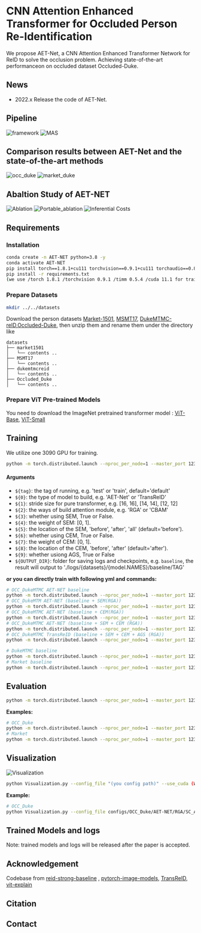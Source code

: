 # CNN Attention Enhanced Transformer for Occluded Person Re-Identification

We propose AET-Net, a CNN Attention Enhanced Transformer Network for ReID to solve the occlusion problem. Achieving state-of-the-art performanceon on occluded dataset Occluded-Duke.

## News
- 2022.x  Release the code of AET-Net.

## Pipeline

![framework](https://github.com/Peitong-Li/AET-Net/blob/main/imgs/readme_framework.png)
![MAS](https://github.com/Peitong-Li/AET-Net/blob/main/imgs/readme_MAS.png)

## Comparison results between AET-Net and the state-of-the-art methods
![occ_duke]()
![market_duke]()


## Abaltion Study of AET-NET

![Ablation](https://github.com/Peitong-Li/AET-Net/blob/main/imgs/Ablation.png)
![Portable_ablation](https://github.com/Peitong-Li/AET-Net/blob/main/imgs/portable_ablation.png)
![Inferential Costs](https://github.com/Peitong-Li/AET-Net/blob/main/imgs/portable_ablation.png)



## Requirements
### Installation

```bash
conda create -n AET-NET python=3.8 -y
conda activate AET-NET
pip install torch==1.8.1+cu111 torchvision==0.9.1+cu111 torchaudio==0.8.1 -f https://download.pytorch.org/whl/torch_stable.html
pip install -r requirements.txt
(we use /torch 1.8.1 /torchvision 0.9.1 /timm 0.5.4 /cuda 11.1 for training and evaluation.)
```

### Prepare Datasets

```bash
mkdir ../../datasets
```

Download the person datasets [Market-1501](https://drive.google.com/file/d/0B8-rUzbwVRk0c054eEozWG9COHM/view), [MSMT17](https://arxiv.org/abs/1711.08565), [DukeMTMC-reID](https://arxiv.org/abs/1609.01775),[Occluded-Duke](https://github.com/lightas/Occluded-DukeMTMC-Dataset), 
then unzip them and rename them under the directory like

```
datasets
├── market1501
│   └── contents ..
├── MSMT17
│   └── contents ..
├── dukemtmcreid
│   └── contents ..
├── Occluded_Duke
│   └── contents ..
```

### Prepare ViT Pre-trained Models

You need to download the ImageNet pretrained transformer model : [ViT-Base](https://github.com/rwightman/pytorch-image-models/releases/download/v0.1-vitjx/jx_vit_base_p16_224-80ecf9dd.pth), [ViT-Small](https://github.com/rwightman/pytorch-image-models/releases/download/v0.1-weights/vit_small_p16_224-15ec54c9.pth)

## Training

We utilize one 3090 GPU for training.

```bash
python -m torch.distributed.launch --nproc_per_node=1 --master_port 12345 main.py --config_file configs/OCC_Duke/baseline.yml --tag ${TAG} MODEL.NAME ${0} MODEL.DEVICE_ID "('your device id')" MODEL.STRIDE_SIZE ${1} MODEL.Attention_type ${2} MODEL.SEM ${3} MODEL.SEM_W ${4} MODEL.SEM_P ${5}  MODEL.CEM ${6} MODEL.CEM_W ${7} MODEL.CEM_P ${8} MODEL.AGS ${9} OUTPUT_DIR ${OUTPUT_DIR} DATASETS.NAMES "('your dataset name')" 
```

#### Arguments
- `${tag}`: the tag of running, e.g. 'test' or 'train', default='default'
- `${0}`: the type of model to build, e.g. 'AET-Net' or 'TransReID'
- `${1}`: stride size for pure transformer, e.g. [16, 16], [14, 14], [12, 12]
- `${2}`: the ways of build attention module, e.g. 'RGA' or 'CBAM'
- `${3}`: whether using SEM, True or False.
- `${4}`: the weight of SEM: [0, 1].
- `${5}`: the location of the SEM, 'before', 'after', 'all' (default='before').
- `${6}`: whether using CEM, True or False.
- `${7}`: the weight of CEM: [0, 1].
- `${8}`: the location of the CEM, 'before', 'after' (default='after').
- `${9}`: whether usiong AGS, True or False
- `${OUTPUT_DIR}`: folder for saving logs and checkpoints, e.g. `baseline`, the result will output to './logs/{datasets}/{model.NAMES}/baseline/TAG'


**or you can directly train with following yml and commands:**

```bash
# OCC_DukeMTMC AET-NET baseline
python -m torch.distributed.launch --nproc_per_node=1 --master_port 12345 main.py --config_file configs/OCC_Duke/baseline.yml --tag 'train' MODEL.NAME 'AET-Net' MODEL.DEVICE_ID "('0')"
# OCC_DukeMTM AET-NET (baseline + SEM(RGA))
python -m torch.distributed.launch --nproc_per_node=1 --master_port 12345 main.py --config_file configs/OCC_Duke/AET-NET/RGA/SEM.yml --tag 'train' MODEL.NAME 'AET-Net' MODEL.DEVICE_ID "('0')" 
# OCC_DukeMTMC AET-NET (baseline + CEM(RGA))
python -m torch.distributed.launch --nproc_per_node=1 --master_port 12345 main.py --config_file configs/OCC_Duke/AET-NET/RGA/CEM.yml --tag 'train' MODEL.NAME 'AET-Net' MODEL.DEVICE_ID "('0')"
# OCC_DukeMTMC AET-NET (baseline + SEM + CEM (RGA))
python -m torch.distributed.launch --nproc_per_node=1 --master_port 12345 main.py --config_file configs/OCC_Duke/AET-NET/RGA/SC.yml --tag 'train' MODEL.NAME 'AET-Net' MODEL.DEVICE_ID "('0')"
# OCC_DukeMTMC TransReID (baseline + SEM + CEM + AGS (RGA))
python -m torch.distributed.launch --nproc_per_node=1 --master_port 12345 main.py --config_file configs/OCC_Duke/AET-NET/RGA/SC_AGS.yml --tag 'train' MODEL.NAME 'AET-Net' MODEL.DEVICE_ID "('0')"

# DukeMTMC baseline
python -m torch.distributed.launch --nproc_per_node=1 --master_port 12345 main.py --config_file configs/Duke/baseline.yml --tag 'train' MODEL.NAME 'AET-Net' MODEL.DEVICE_ID "('0')"
# Market baseline
python -m torch.distributed.launch --nproc_per_node=1 --master_port 12345 main.py --config_file configs/Market/baseline.yml --tag 'train' MODEL.NAME 'AET-Net' MODEL.DEVICE_ID "('0')"
```

## Evaluation
```bash
python -m torch.distributed.launch --nproc_per_node=1 --master_port 12345 main.py --config_file 'choose which config to test' --tag 'test' MODEL.DEVICE_ID "('your device id')" TEST.WEIGHT "('your path of trained checkpoints')" TEST.MAS (Whether to use MAS evaluation indicators) HEATMAP.SAVE (Whether to save the heat map) HEATMAP.ROOT "(Path to save the heat map)"
```

**Examples:**

```bash
# OCC_Duke
python -m torch.distributed.launch --nproc_per_node=1 --master_port 12345 main.py --config_file configs/OCC_Duke/AET-NET/RGA/SC_AGS.yml --tag 'test' MODEL.DEVICE_ID "('0')" TEST.WEIGHT '../logs/occ_duke/AET-NET/RGA/SC_AGS/AET-NET_120.pth'
# Market
python -m torch.distributed.launch --nproc_per_node=1 --master_port 12345 main.py --config_file configs/Market/AET-NET/RGA/SC_AGS.yml --tag 'test' MODEL.DEVICE_ID "('0')" TEST.WEIGHT '../logs/occ_duke/AET-NET/RGA/SC_AGS/AET-NET_120.pth'
```
## Visualization
![Visualization](https://github.com/Peitong-Li/AET-Net/blob/main/imgs/Visualization.jpg)
```bash
python Visualization.py --config_file "(you config path)" --use_cuda (Whether use cuda) --image_path "(The image path to be visualized)" --OUTPUT_DIR "(Path to Heat map output)" --Model_Type "(the tag of model)" --show (If show the image result) TEST.WEIGHT "(Path to your eval model)"
```
**Example:**

```bash
# OCC_Duke
python Visualization.py --config_file configs/OCC_Duke/AET-NET/RGA/SC_AGS.yml --use_cuda True --image_path ./demo/1.jpg  --OUTPUT_DIR ./demo/results --Model_Type "AET_SC_AGS" TEST.WEIGHT '../logs/occ_duke/AET-NET/RGA/SC_AGS/AET-NET_120.pth'
```

## Trained Models and logs

Note: trained models and logs will be released after the paper is accepted.

## Acknowledgement

Codebase from [reid-strong-baseline](https://github.com/michuanhaohao/reid-strong-baseline) , [pytorch-image-models](https://github.com/rwightman/pytorch-image-models), [TransReID](https://github.com/damo-cv/TransReID), [vit-explain](https://github.com/jacobgil/vit-explain)


## Citation
## Contact
